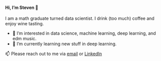 #### Hi, I’m Steven 👋
I am a math graduate turned data scientist. I drink (too much) coffee and enjoy wine tasting.
- 👀 I’m interested in data science, machine learning, deep learning, and edm music.
- 📝 I’m currently learning new stuff in deep learning.

📫 Please reach out to me via [email](tqluong77@gmail.com) or [LinkedIn](https://www.linkedin.com/in/luongtruong77/)
